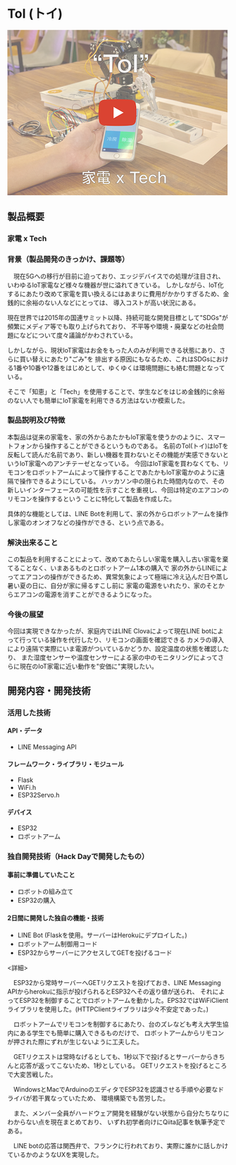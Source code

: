 # ToI (トイ)

[![Product Name](image.png)](https://youtu.be/UlQ4Vr6_iWs)

## 製品概要
### 家電 x Tech

### 背景（製品開発のきっかけ、課題等）
　現在5Gへの移行が目前に迫っており、エッジデバイスでの処理が注目され、いわゆるIoT家電など様々な機器が世に溢れてきている。
しかしながら、IoT化するにあたり改めて家電を買い換えるにはあまりに費用がかかりすぎるため、金銭的に余裕のない人などにとっては、
導入コストが高い状況にある。

現在世界では2015年の国連サミット以降、持続可能な開発目標として"SDGs"が頻繁にメディア等でも取り上げられており、
不平等や環境・廃棄などの社会問題になどについて度々議論がかわされている。

しかしながら、現状IoT家電はお金をもった人のみが利用できる状態にあり、さらに買い替えにあたり"ごみ"を
排出する原因にもなるため、これはSDGsにおける1番や10番や12番をはじめとして、ゆくゆくは環境問題にも絡む問題となっている。

そこで「知恵」と「Tech」を使用することで、学生などをはじめ金銭的に余裕のない人でも簡単にIoT家電を利用できる方法はないか模索した。

### 製品説明及び特徴
本製品は従来の家電を、家の外からあたかもIoT家電を使うかのように、スマートフォンから操作することができるというものである。
名前のToI(トイ)はIoTを反転して読んだ名前であり、新しい機器を買わないとその機能が実感できないというIoT家電へのアンチテーゼとなっている。
今回はIoT家電を買わなくても、リモコンをロボットアームによって操作することであたかもIoT家電かのように遠隔で操作できるようにしている。
ハッカソン中の限られた時間内なので、その新しいインターフェースの可能性を示すことを重視し、今回は特定のエアコンのリモコンを操作するという
ことに特化して製品を作成した。

具体的な機能としては、LINE Botを利用して、家の外からロボットアームを操作し家電のオンオフなどの操作ができる、という点である。

### 解決出来ること
この製品を利用することによって、改めてあたらしい家電を購入し古い家電を棄てることなく、いまあるものとロボットアーム1本の購入で
家の外からLINEによってエアコンの操作ができるため、異常気象によって極端に冷え込んだ日や蒸し暑い夏の日に、自分が家に帰るすこし前に
家電の電源をいれたり、家のそとからエアコンの電源を消すことができるようになった。

### 今後の展望
今回は実現できなかったが、家庭内ではLINE Clovaによって現在LINE botによって行っている操作を代行したり、リモコンの画面を確認できる
カメラの導入により遠隔で実際にいま電源がついているかどうか、設定温度の状態を確認したり、
また湿度センサーや温度センサーによる家の中のモニタリングによってさらに現在のIoT家電に近い動作を"安価に"実現したい。


## 開発内容・開発技術
### 活用した技術
#### API・データ
* LINE Messaging API

#### フレームワーク・ライブラリ・モジュール
* Flask
* WiFi.h
* ESP32Servo.h

#### デバイス
* ESP32
* ロボットアーム

### 独自開発技術（Hack Dayで開発したもの）
#### 事前に準備していたこと
* ロボットの組み立て
* ESP32の購入

#### 2日間に開発した独自の機能・技術
* LINE Bot (Flaskを使用。サーバーはHerokuにデプロイした。)
* ロボットアーム制御用コード
* ESP32からサーバーにアクセスしてGETを投げるコード


<詳細>

　ESP32から常時サーバーへGETリクエストを投げておき、LINE Messaging APIからherokuに指示が投げられるとESP32へその返り値が送られ、
それによってESP32を制御することでロボットアームを動かした。EPS32ではWiFiClientライブラリを使用した。(HTTPClientライブラリは少々不安定であった。)

　ロボットアームでリモコンを制御するにあたり、台のズレなども考え大学生協内にある学生でも簡単に購入できるものだけで、
ロボットアームからリモコンが押された際にずれが生じないように工夫した。

　GETリクエストは常時なげるとしても、1秒以下で投げるとサーバーからきちんと応答が返ってこないため、1秒としている。
GETリクエストを投げるところで大変苦戦した。

　WindowsとMacでArduinoのエディタでESP32を認識させる手順や必要なドライバが若干異なっていたため、
環境構築でも苦労した。

　また、メンバー全員がハードウェア開発を経験がない状態から自分たちなりにわからない点を現在まとめており、
いずれ初学者向けにQiita記事を執筆予定である。

　LINE botの応答は関西弁で、フランクに行われており、実際に誰かに話しかけているかのようなUXを実現した。


